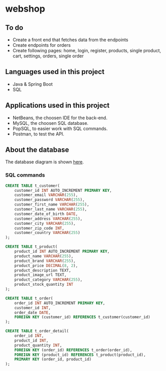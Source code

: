 # webshop

## To do
* Create a front end that fetches data from the endpoints
* Create endpoints for orders
* Create following pages: home, login, register, products, single product, cart, settings, orders, single order

## Languages used in this project
* Java & Spring Boot
* SQL

## Applications used in this project
* NetBeans, the choosen IDE for the back-end.
* MySQL, the choosen SQL database.
* PopSQL, to easier work with SQL commands.
* Postman, to test the API.

## About the database
The database diagram is shown <a href="https://viewer.diagrams.net/?highlight=0000FF&edit=_blank&layers=1&nav=1&title=webshop#R7Z3vk5o4GMf%2FGl92R0D88fJ01%2B3M7c702muv7RsnCxFzRcKFuKv96y%2FRBHUTXKgCkTLjzJIQQsw3%2Bfjw5AnbcSbL9T0B8eIR%2BzDs2F1%2F3XFuO7ZtdR2L%2FeE5m11ObzDYZQQE%2BaLQPuMT%2BgnllSJ3hXyYHBWkGIcUxceZHo4i6NGjPEAIfjkuNsfh8V1jEEAl45MHQjX3H%2BTTxS536Hb3%2Be8hChbyzlZXnFkCWVhkJAvg45ejLLimUxxR0cQPkCxBBCPKzjwC8gOSjnu3oJR%2F0z869pR95rz0TYBxEEIQo%2BTGw0uW7SWsyHQOlijk3XxQ0VhUxG7n3HWcCcGY7o6W6wkMuVZShl2bphln034gvN4cF5Bw9Hn8BX%2BcTpejO%2FvbX9%2B%2Ff37%2FzhntqnkG4Up0MJ1h4u9ayPqIbmTHs%2B6K%2BSEFTzxrnFBAqBgfTpdlMMUpQBG71Lm1tukwBHGCtsV3OQsU%2Bg9gg1dUViRT4zlaQ%2F%2FjbnjwsmykPLDKeJJXzjv6k2gMPw1CFETs2GPfnt9xTGDC2vIAEipKzFEYTnCIeXMiHPEmq10mevEZEgrXB1miC%2B8hXkJKNqyIOOvIoSKmjz0U6Zf9YLR6Im9xOBDlhUCMriCtey8aOxC6FdBQ3u1Aw0zx2HenCIQf2cwEUbDV8Vgm3tc%2BwfHfgASQiowYI97Ld89wNze6%2Bu6lOBYnQziX1z5hStmcEKKK%2Fkgr3faFO2Yf9iUm3Ru347LmTlja2qfZhxcndIKjhBI2xngdkEn9ArncGl1PD%2Fa31RbqOjnFdUrT1lK0%2FfBnMXW3GAZ7dQsL130l3OupiFl%2FzsMtSRfI92GUX5F06L6tyIEETqUK2IoCWz7O2FX16iARuCs7TmLgoSh42F3ZfyWUW5lQ607m1LEqFc65Ciy%2BVvUasNivHYs9Rdtp3ViEPpL1nUtFJ7cgtVHRVQTwVgnrmKsAYzXamALCvqpVC8LLgHBUNwj7%2FTO1NRiD6bg1F4P9QYZx6AMKG0zBAtKYQsFRT9ED%2BgGU9jGjxwIHOALh3T53TPAq8qEvenRf5gFvpeAD%2FF9I6Ua4QcCKYpa1oMtQnIVrRL%2FKmcGOv%2FHjG1ekbtcHp243MhGx7%2Fv1MHFwFU%2FuL9um5HWqduLhMcEr4sETfTMc7gpSCfW3HgN4z51UncAQUPR87LO7vKZunZpaRmsqDZW3NTVK0v5QIapwSM58SAEKM6na%2BiUP%2FZI9O6dpYpVG3KEqZWt3nhzz1%2BOXHKrrBrX7JXNYnsezNZ86w%2Fzq1GWGyseQK%2FRRvqWSe3mVTLFI%2B%2BocMpGP9a%2FbFOdj7Q7KgToja%2BfjBddt%2Bvk9JXUxcaCunMUE%2ByuPXgEVL7hyU0AqU8A4sK8CjNdoONbusBycuypnsMMyHbcGU1FdOJNU%2FG8FIoroxnQ2ViOQKSwc9RU9DHVbqhrkdVXJn6hDV9Xk3fPm4UeXRu9fnC%2F08TH4MHh6Z5vlq1JRRmdyFTRzFv3ebipXRmNKR4almWBD3QTrlTXDVCKaaGzU%2FxSWf%2BH7hJNKK21Zyqrr3k16Buvl1qO21VGl%2F68oRuSSwXOXsDrcKpWzWtd9SVDUeaYqhaJ1rtfR4Acwy3xXvVyW00ERLk%2BtbxrCxWrkMQWEzrnxVS0IC3iiKgWho8ZuNQaE6bA1F4SOamKkIIxBkrxgYryNWI1CprDw3PnSojADhZYuVqdSFp5r7huMwkFuNWqL3sgG4RyRhM4isGxyMHF%2BhUwhoaUa8S0KL4NCt24UWmrcQGNYmI5bc2Fo2dk0DEHzYVhAIlNoaLeGYVk01L1colIa2g22DG3zTUP7hG3It5jN8Hz2hAhrW3OJWEAmU4hota8eKImIdu54gdK0PTdewGAiWua%2FeMA68eIB4PsEJkmDWVhAIFNY2GtXUMpiYa9uFvYavITSM38JpXdiCcVrdiRvAXVMAaF9rmOpBWEWCAd1g1BK2UQQFgjyre0xWX3eSkH4E8UzD%2FtN9hn%2BwtsC6oZh7zr2vl4hDJ1u3TCUA6mJMEzHrbkwdFU7Y28V4lUk79FMFhYQqAYW6nc16fYRiV15mUr93tuIZPCgZJ7OABxoNEzf1n15EU3ZRnTBnyjtrD6cyEe7k1RZT4%2F2s%2FYR6cQtb4Keu5FIx7MKNhflVcSonUT6JqpOxF97mUNFShTeXXR5qU78upW14V%2FfZFOiA2oBY7dMMOr2ElULxvOiAyqajHn736hwAH0T1admicGiYVGmgPDy4tQAPv2TexsEUBb4dHuHygKfXtsGBwE45gcBOKpBLjn4REBUyCK8Mv9GAXVMAaHbgrAsEGp3DlVKQrfBJHTNJ6GbTcKYIK%2FJq14F1DGGhG0sVGkk1G0cqpaEDQ6Gcs0PhnJVX4QkoQ8Tj6CYIhw1mYcXCYmq9r8X2S0Py%2BKhbutQpTzsN%2FhNr%2BnANZeH%2Few3vaIlCOBsRZr8rqECCplCQ7eNiSqLhtptQ9XSsMFBUenANZiG2f8NwAMUBrjRQVEFBDIFhiNTlo0bCEPdvqFKYThq8K7ykVHLyPomZi8jJxR7P36HfwVQQKbykciSBGN6cO6egHjxiH3IS%2FwP">here</a>.

### SQL commands

```sql
CREATE TABLE t_customer(
    customer_id INT AUTO_INCREMENT PRIMARY KEY,
    customer_email VARCHAR(255),
    customer_password VARCHAR(255),
    customer_first_name VARCHAR(255),
    customer_last_name VARCHAR(255),
    customer_date_of_birth DATE,
    customer_address VARCHAR(255),
    customer_city VARCHAR(255),
    customer_zip_code INT,
    customer_country VARCHAR(255)
);

CREATE TABLE t_product(
    product_id INT AUTO_INCREMENT PRIMARY KEY,
    product_name VARCHAR(255),
    product_brand VARCHAR(255),
    product_price DECIMAL(8, 2),
    product_description TEXT,
    product_image_url TEXT,
    product_category VARCHAR(255),
    product_stock_quantity INT
);

CREATE TABLE t_order(
    order_id INT AUTO_INCREMENT PRIMARY KEY,
    customer_id INT,
    order_date DATE,
    FOREIGN KEY (customer_id) REFERENCES t_customer(customer_id)
);

CREATE TABLE t_order_detail(
    order_id INT,
    product_id INT,
    product_quantity INT,
    FOREIGN KEY (order_id) REFERENCES t_order(order_id),
    FOREIGN KEY (product_id) REFERENCES t_product(product_id),
    PRIMARY KEY (order_id, product_id)
);
```

